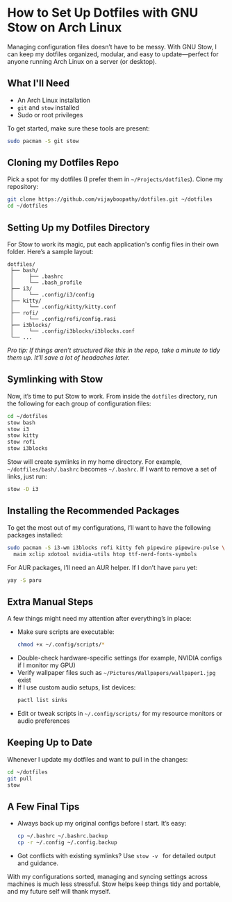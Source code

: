 # How to Set Up Dotfiles with GNU Stow on Arch Linux

Managing configuration files doesn’t have to be messy. With GNU Stow, I can keep my dotfiles organized, modular, and easy to update—perfect for anyone running Arch Linux on a server (or desktop).

## What I'll Need

- An Arch Linux installation
- `git` and `stow` installed
- Sudo or root privileges

To get started, make sure these tools are present:

```bash
sudo pacman -S git stow
```

## Cloning my Dotfiles Repo

Pick a spot for my dotfiles (I prefer them in `~/Projects/dotfiles`). Clone my repository:

```bash
git clone https://github.com/vijayboopathy/dotfiles.git ~/dotfiles
cd ~/dotfiles
```

## Setting Up my Dotfiles Directory

For Stow to work its magic, put each application's config files in their own folder. Here’s a sample layout:

```
dotfiles/
 ├── bash/
 │     ├── .bashrc
 │     └── .bash_profile
 ├── i3/
 │     └── .config/i3/config
 ├── kitty/
 │     └── .config/kitty/kitty.conf
 ├── rofi/
 │     └── .config/rofi/config.rasi
 ├── i3blocks/
 │     └── .config/i3blocks/i3blocks.conf
 └── ...
```

*Pro tip: If things aren’t structured like this in the repo, take a minute to tidy them up. It’ll save a lot of headaches later.*

## Symlinking with Stow

Now, it’s time to put Stow to work. From inside the `dotfiles` directory, run the following for each group of configuration files:

```bash
cd ~/dotfiles
stow bash
stow i3
stow kitty
stow rofi
stow i3blocks
```

Stow will create symlinks in my home directory. For example, `~/dotfiles/bash/.bashrc` becomes `~/.bashrc`. If I want to remove a set of links, just run:

```bash
stow -D i3
```

## Installing the Recommended Packages

To get the most out of my configurations, I’ll want to have the following packages installed:

```bash
sudo pacman -S i3-wm i3blocks rofi kitty feh pipewire pipewire-pulse \
  maim xclip xdotool nvidia-utils htop ttf-nerd-fonts-symbols
```

For AUR packages, I’ll need an AUR helper. If I don’t have `paru` yet:

```bash
yay -S paru
```

## Extra Manual Steps

A few things might need my attention after everything’s in place:

- Make sure scripts are executable:
  ```bash
  chmod +x ~/.config/scripts/*
  ```
- Double-check hardware-specific settings (for example, NVIDIA configs if I monitor my GPU)
- Verify wallpaper files such as `~/Pictures/Wallpapers/wallpaper1.jpg` exist
- If I use custom audio setups, list devices:
  ```bash
  pactl list sinks
  ```
- Edit or tweak scripts in `~/.config/scripts/` for my resource monitors or audio preferences

## Keeping Up to Date

Whenever I update my dotfiles and want to pull in the changes:

```bash
cd ~/dotfiles
git pull
stow 
```

## A Few Final Tips

- Always back up my original configs before I start. It’s easy:
  ```bash
  cp ~/.bashrc ~/.bashrc.backup
  cp -r ~/.config ~/.config.backup
  ```
- Got conflicts with existing symlinks? Use `stow -v ` for detailed output and guidance.

With my configurations sorted, managing and syncing settings across machines is much less stressful. Stow helps keep things tidy and portable, and my future self will thank myself.

